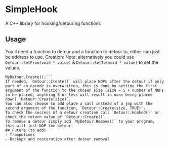 # SimpleHook
A C++ library for hooking/detouring functions
## Usage
You'll need a function to detour and a function to detour to, either can just be address to use.
Creation:
Note: alternatively you could use `Detour::SetFrom(void * value)` & `Detour::SetTo(void * value)` to set the values.
```Detour MyDetour(MyFunction, MyHook);
MyDetour.Create();```
If needed, `Detour::Create()` will place NOPs after the detour if only part of an opcode is overwritten, this is done by setting the first argument of the function to the chosen size (size = 5 + number of NOPs to be placed, anything 5 or less will result in none being placed down) `Detour::Create(size)`.
You can also choose to add place a call instead of a jmp with the second argument of the function, `Detour::Create(size, TRUE)`.
To check the success of a detour creation call `Detour::Hooked()` or check the return value of `Detour::Create()`.
To remove a detour simply add `MyDetour.Remove()` to your program, this will just NOP the detour.
## Future (to add)
- Trampolines
- Backups and restoration after detour removal

